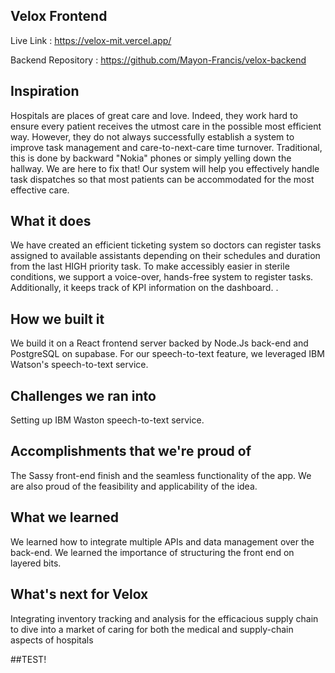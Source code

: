 ## Velox Frontend

Live Link : https://velox-mit.vercel.app/

Backend Repository : https://github.com/Mayon-Francis/velox-backend

## Inspiration
Hospitals are places of great care and love. Indeed, they work hard to ensure every patient receives the utmost care in the possible most efficient way. However, they do not always successfully establish a system to improve task management and care-to-next-care time turnover. Traditional, this is done by backward "Nokia" phones or simply yelling down the hallway. We are here to fix that! Our system will help you effectively handle task dispatches so that most patients can be accommodated for the most effective care.

## What it does
We have created an efficient ticketing system so doctors can register tasks assigned to available assistants depending on their schedules and duration from the last HIGH priority task. To make accessibly easier in sterile conditions, we support a voice-over, hands-free system to register tasks. Additionally, it keeps track of KPI information on the dashboard.
.
## How we built it
We build it on a React frontend server backed by Node.Js back-end and PostgreSQL on supabase. For our speech-to-text feature, we leveraged IBM Watson's speech-to-text service. 

## Challenges we ran into
Setting up IBM Waston speech-to-text service.

## Accomplishments that we're proud of
The Sassy front-end finish and the seamless functionality of the app. We are also proud of the feasibility and applicability of the idea.

## What we learned
We learned how to integrate multiple APIs and data management over the back-end. We learned the importance of structuring the front end on layered bits.

## What's next for Velox
Integrating inventory tracking and analysis for the efficacious supply chain to dive into a market of caring for both the medical and supply-chain aspects of hospitals

##TEST!
